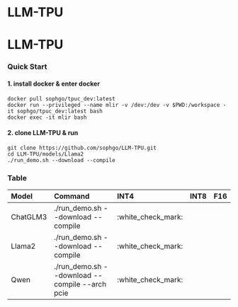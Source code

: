 # LLM-TPU
# LLM-TPU

### Quick Start

#### 1. install docker & enter docker
```
docker pull sophgo/tpuc_dev:latest
docker run --privileged --name mlir -v /dev:/dev -v $PWD:/workspace -it sophgo/tpuc_dev:latest bash
docker exec -it mlir bash
```

#### 2. clone LLM-TPU & run
```
git clone https://github.com/sophgo/LLM-TPU.git
cd LLM-TPU/models/Llama2
./run_demo.sh --download --compile
```

### Table

|Model             |Command                                                                  |INT4                |INT8                |F16                 |
|:-                |:-                                                                       |:-                  |:-                  |:-                  |
|ChatGLM3          |./run_demo.sh --download --compile                                       |:white\_check\_mark:|                    |                    |
|Llama2            |./run_demo.sh --download --compile                                       |:white\_check\_mark:|                    |                    |
|Qwen              |./run_demo.sh --download --compile --arch pcie                           |:white\_check\_mark:|                    |                    |
